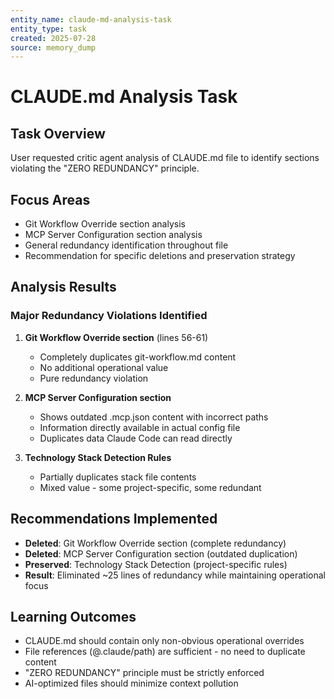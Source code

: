 ```yaml
---
entity_name: claude-md-analysis-task
entity_type: task
created: 2025-07-28
source: memory_dump
---
```


# CLAUDE.md Analysis Task

## Task Overview
User requested critic agent analysis of CLAUDE.md file to identify sections violating the "ZERO REDUNDANCY" principle.

## Focus Areas
- Git Workflow Override section analysis
- MCP Server Configuration section analysis
- General redundancy identification throughout file
- Recommendation for specific deletions and preservation strategy

## Analysis Results

### Major Redundancy Violations Identified
1. **Git Workflow Override section** (lines 56-61)
   - Completely duplicates git-workflow.md content
   - No additional operational value
   - Pure redundancy violation

2. **MCP Server Configuration section**
   - Shows outdated .mcp.json content with incorrect paths
   - Information directly available in actual config file
   - Duplicates data Claude Code can read directly

3. **Technology Stack Detection Rules**
   - Partially duplicates stack file contents
   - Mixed value - some project-specific, some redundant

## Recommendations Implemented
- **Deleted**: Git Workflow Override section (complete redundancy)
- **Deleted**: MCP Server Configuration section (outdated duplication)
- **Preserved**: Technology Stack Detection (project-specific rules)
- **Result**: Eliminated ~25 lines of redundancy while maintaining operational focus

## Learning Outcomes
- CLAUDE.md should contain only non-obvious operational overrides
- File references (@.claude/path) are sufficient - no need to duplicate content
- "ZERO REDUNDANCY" principle must be strictly enforced
- AI-optimized files should minimize context pollution